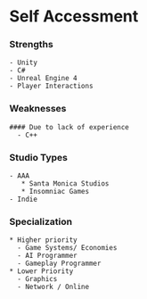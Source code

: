 # Self Accessment
  ### Strengths

    - Unity
    - C#
    - Unreal Engine 4
    - Player Interactions

  ### Weaknesses

    #### Due to lack of experience 
      - C++

  ### Studio Types
    
    - AAA
       * Santa Monica Studios
       * Insomniac Games
    - Indie
      
  ### Specialization
    
    * Higher priority
      - Game Systems/ Economies
      - AI Programmer
      - Gameplay Programmer
    * Lower Priority
      - Graphics
      - Network / Online
